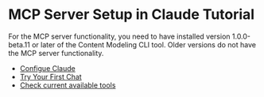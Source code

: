 # MCP Server Setup in Claude Tutorial

For the MCP server functionality, you need to have installed version 1.0.0-beta.11 or later of the Content Modeling CLI tool. Older versions do not have the MCP server functionality.

- [Configue Claude](./configure-claude.md)
- [Try Your First Chat](./try-your-first-chat.md)
- [Check current available tools](../../mcp-tools/README.md)